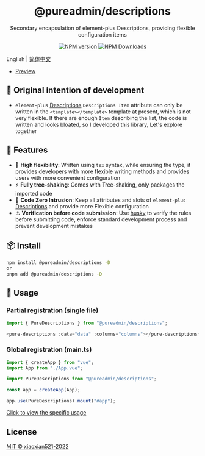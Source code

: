 <h1 align="center">@pureadmin/descriptions</h1>
<p align="center">Secondary encapsulation of element-plus Descriptions, providing flexible configuration items</p>

<p align="center">
<a href="https://www.npmjs.com/package/@pureadmin/descriptions" target="__blank"><img src="https://img.shields.io/npm/v/@pureadmin/descriptions?color=a1b858&label=" alt="NPM version"></a>
<a href="https://www.npmjs.com/package/@pureadmin/descriptions" target="__blank"><img alt="NPM Downloads" src="https://img.shields.io/npm/dm/@pureadmin/descriptions?color=50a36f&label="></a>
</p>

English | [简体中文](./README.zh_CN.md)

- [Preview](https://pure-admin-descriptions.vercel.app)

## 🤔 Original intention of development

- `element-plus` [Descriptions](https://element-plus.org/en-US/component/descriptions.html#descriptions-item-attributes) `Descriptions Item` attribute can only be written in the `<template></template>` template at present, which is not very flexible. If there are enough `Item` describing the list, the code is written and looks bloated, so I developed this library, Let's explore together

## 🚀 Features

- 🦾 **High flexibility**: Written using `tsx` syntax, while ensuring the type, it provides developers with more flexible writing methods and provides users with more convenient configuration
- ⚡ **Fully tree-shaking**: Comes with Tree-shaking, only packages the imported code
- 🫶 **Code Zero Intrusion**: Keep all attributes and slots of `element-plus` [Descriptions](https://element-plus.org/en-US/component/descriptions.html) and provide more Flexible configuration
- ⚓ **Verification before code submission**: Use [husky](https://typicode.github.io/husky/#/) to verify the rules before submitting code, enforce standard development process and prevent development mistakes

## 📦 Install

```bash
npm install @pureadmin/descriptions -D
or 
pnpm add @pureadmin/descriptions -D
```

## 🦄 Usage

### Partial registration (single file)

```ts
import { PureDescriptions } from "@pureadmin/descriptions";

<pure-descriptions :data="data" :columns="columns"></pure-descriptions>
```

### Global registration (main.ts)

```ts
import { createApp } from "vue";
import App from "./App.vue";

import PureDescriptions from "@pureadmin/descriptions";

const app = createApp(App);

app.use(PureDescriptions).mount("#app");
```

[Click to view the specific usage](https://github.com/xiaoxian521/pure-admin-descriptions/blob/main/src/App.vue)

## License

[MIT © xiaoxian521-2022](./LICENSE)